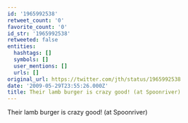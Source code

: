 ```yaml
---
id: '1965992538'
retweet_count: '0'
favorite_count: '0'
id_str: '1965992538'
retweeted: false
entities:
  hashtags: []
  symbols: []
  user_mentions: []
  urls: []
original_url: https://twitter.com/jth/status/1965992538
date: '2009-05-29T23:55:26.000Z'
title: Their lamb burger is crazy good! (at Spoonriver)
---
```


Their lamb burger is crazy good! (at Spoonriver)